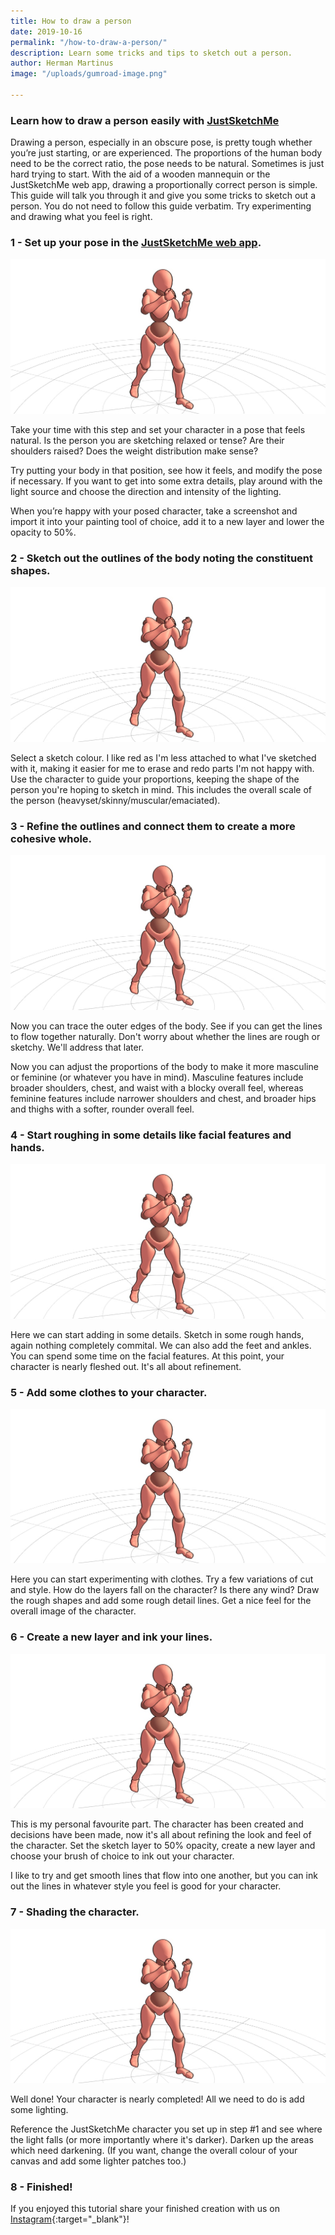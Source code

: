 ```yaml
---
title: How to draw a person
date: 2019-10-16
permalink: "/how-to-draw-a-person/"
description: Learn some tricks and tips to sketch out a person.
author: Herman Martinus
image: "/uploads/gumroad-image.png"

---
```

### Learn how to draw a person easily with [JustSketchMe](/)

Drawing a person, especially in an obscure pose, is pretty tough whether you’re just starting, or are experienced. The proportions of the human body need to be the correct ratio, the pose needs to be natural. Sometimes is just hard trying to start. With the aid of a wooden mannequin or the JustSketchMe web app, drawing a proportionally correct person is simple. This guide will talk you through it and give you some tricks to sketch out a person. You do not need to follow this guide verbatim. Try experimenting and drawing what you feel is right.

### 1 - Set up your pose in the [JustSketchMe web app](/).

![Fight](/images/screenshots/fight.jpg)

Take your time with this step and set your character in a pose that feels natural. Is the person you are sketching relaxed or tense? Are their shoulders raised? Does the weight distribution make sense?

Try putting your body in that position, see how it feels, and modify the pose if necessary. If you want to get into some extra details, play around with the light source and choose the direction and intensity of the lighting.

When you’re happy with your posed character, take a screenshot and import it into your painting tool of choice, add it to a new layer and lower the opacity to 50%.


### 2 - Sketch out the outlines of the body noting the constituent shapes.

![Fight](/images/screenshots/fight.jpg)

Select a sketch colour. I like red as I'm less attached to what I've sketched with it, making it easier for me to erase and redo parts I'm not happy with.
Use the character to guide your proportions, keeping the shape of the person you're hoping to sketch in mind. This includes the overall scale of the person (heavyset/skinny/muscular/emaciated).

### 3 - Refine the outlines and connect them to create a more cohesive whole.

![Fight](/images/screenshots/fight.jpg)

Now you can trace the outer edges of the body. See if you can get the lines to flow together naturally. Don't worry about whether the lines are rough or sketchy. We'll address that later.

Now you can adjust the proportions of the body to make it more masculine or feminine (or whatever you have in mind). Masculine features include broader shoulders, chest, and waist with a blocky overall feel, whereas feminine features include narrower shoulders and chest, and broader hips and thighs with a softer, rounder overall feel. 

### 4 - Start roughing in some details like facial features and hands.

![Fight](/images/screenshots/fight.jpg)

Here we can start adding in some details. Sketch in some rough hands, again nothing completely commital. We can also add the feet and ankles. You can spend some time on the facial features. At this point, your character is nearly fleshed out. It's all about refinement. 

### 5 - Add some clothes to your character.

![Fight](/images/screenshots/fight.jpg)

Here you can start experimenting with clothes. Try a few variations of cut and style. How do the layers fall on the character? Is there any wind? Draw the rough shapes and add some rough detail lines. Get a nice feel for the overall image of the character. 

### 6 - Create a new layer and ink your lines.

![Fight](/images/screenshots/fight.jpg)

This is my personal favourite part. The character has been created and decisions have been made, now it's all about refining the look and feel of the character. Set the sketch layer to 50% opacity, create a new layer and choose your brush of choice to ink out your character. 

I like to try and get smooth lines that flow into one another, but you can ink out the lines in whatever style you feel is good for your character. 

### 7 - Shading the character.

![Fight](/images/screenshots/fight.jpg)

Well done! Your character is nearly completed! All we need to do is add some lighting. 

Reference the JustSketchMe character you set up in step #1 and see where the light falls (or more importantly where it's darker). Darken up the areas which need darkening. (If you want, change the overall colour of your canvas and add some lighter patches too.)

### 8 - Finished!

If you enjoyed this tutorial share your finished creation with us on [Instagram](https://instagram.com/justsketch.me){:target="_blank"}!